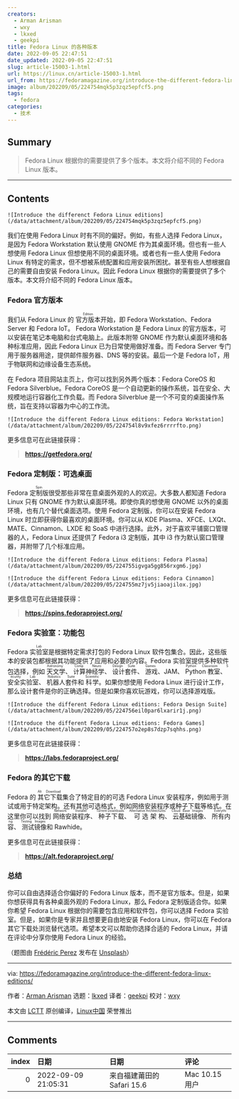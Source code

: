 ```yaml
---
creators:
  - Arman Arisman
  - wxy
  - lkxed
  - geekpi
title: Fedora Linux 的各种版本
date: 2022-09-05 22:47:51
date_updated: 2022-09-05 22:47:51
slug: article-15003-1.html
url: https://linux.cn/article-15003-1.html
url_from: https://fedoramagazine.org/introduce-the-different-fedora-linux-editions/
image: album/202209/05/224754mqk5p3zqz5epfcf5.png
tags:
  - fedora
categories:
  - 技术
---
```


## Summary

> Fedora Linux 根据你的需要提供了多个版本。本文将介绍不同的 Fedora Linux 版本。

***

<!-- more -->

## Contents

`![Introduce the differenct Fedora Linux editions](/data/attachment/album/202209/05/224754mqk5p3zqz5epfcf5.png)`

我们在使用 Fedora Linux 时有不同的偏好。例如，有些人选择 Fedora Linux，是因为 Fedora Workstation 默认使用 GNOME 作为其桌面环境。但也有一些人想使用 Fedora Linux 但想使用不同的桌面环境。或者也有一些人使用 Fedora Linux 有特定的需求，但不想被系统配置和应用安装所困扰。甚至有些人想根据自己的需要自由安装 Fedora Linux。因此 Fedora Linux 根据你的需要提供了多个版本。本文将介绍不同的 Fedora Linux 版本。

### Fedora 官方版本

我们从 Fedora Linux 的 <ruby> 官方版本 <rt>  Edition </rt></ruby> 开始，即 Fedora Workstation、Fedora Server 和 Fedora IoT。 Fedora Workstation 是 Fedora Linux 的官方版本，可以安装在笔记本电脑和台式电脑上。此版本附带 GNOME 作为默认桌面环境和各种标准应用，因此 Fedora Linux 已为日常使用做好准备。而 Fedora Server 专门用于服务器用途，提供邮件服务器、DNS 等的安装。最后一个是 Fedora IoT，用于物联网和边缘设备生态系统。

在 Fedora 项目网站主页上，你可以找到另外两个版本：Fedora CoreOS 和 Fedora Silverblue。Fedora CoreOS 是一个自动更新的操作系统，旨在安全、大规模地运行容器化工作负载。而 Fedora Silverblue 是一个不可变的桌面操作系统，旨在支持以容器为中心的工作流。

`![Introduce the different Fedora Linux editions: Fedora Workstation](/data/attachment/album/202209/05/224754l8v9xfez6rrrrfto.png)`

更多信息可在此链接获得：

> 
> **<https://getfedora.org/>**
> 
> 
> 

### Fedora 定制版：可选桌面

Fedora <ruby> 定制版 <rt>  Spin </rt></ruby> 很受那些非常在意桌面外观的人的欢迎。大多数人都知道 Fedora Linux 只有 GNOME 作为默认桌面环境。即使你真的想使用 GNOME 以外的桌面环境，也有几个替代桌面选项。使用 Fedora 定制版，你可以在安装 Fedora Linux 时立即获得你最喜欢的桌面环境。你可以从 KDE Plasma、XFCE、LXQt、MATE、Cinnamon、LXDE 和 SoaS 中进行选择。此外，对于喜欢平铺窗口管理器的人，Fedora Linux 还提供了 Fedora i3 定制版，其中 i3 作为默认窗口管理器，并附带了几个标准应用。

`![Introduce the different Fedora Linux editions: Fedora Plasma](/data/attachment/album/202209/05/224755igvga5gg856rxgm6.jpg)`

`![Introduce the different Fedora Linux editions: Fedora Cinnamon](/data/attachment/album/202209/05/224755mz7jv5jiaoajilox.jpg)`

更多信息可在此链接获得：

> 
> **<https://spins.fedoraproject.org/>**
> 
> 
> 

### Fedora 实验室：功能包

Fedora <ruby> 实验室 <rt>  Lab </rt></ruby> 是根据特定需求打包的 Fedora Linux 软件包集合。因此，这些版本的安装包都根据其功能提供了应用和必要的内容。Fedora 实验室提供多种软件包选择，例如<ruby> 天文学 <rt>  Astronomy </rt></ruby>、<ruby> 计算神经学 <rt>  Comp Neuro </rt></ruby>、<ruby> 设计套件 <rt>  Design Suite </rt></ruby>、<ruby> 游戏 <rt>  Games </rt></ruby>、JAM、<ruby> Python 教室 <rt>  Python Classroom </rt></ruby>、<ruby> 安全实验室 <rt>  Security Lab </rt></ruby>、<ruby> 机器人套件 <rt>  Robotics Suite </rt></ruby> 和 <ruby> 科学 <rt>  Scientific </rt></ruby>。如果你想使用 Fedora Linux 进行设计工作，那么设计套件是你的正确选择。但是如果你喜欢玩游戏，你可以选择游戏版。

`![Introduce the different Fedora Linux editions: Fedora Design Suite](/data/attachment/album/202209/05/224756eil0par6lxarir1j.png)`

`![Introduce the different Fedora Linux editions: Fedora Games](/data/attachment/album/202209/05/224757o2ep8s7dzp7sqhhs.png)`

更多信息可在此链接获得：

> 
> **<https://labs.fedoraproject.org/>**
> 
> 
> 

### Fedora 的其它下载

Fedora 的<ruby> 其它下载 <rt>  Alt Download </rt></ruby> 集合了特定目的的可选 Fedora Linux 安装程序，例如用于测试或用于特定架构。还有其他可选格式，例如网络安装程序或种子下载等格式。在这里你可以找到<ruby> 网络安装程序 <rt>  Network Installer </rt></ruby>、<ruby> 种子下载 <rt>  Torrent Downloads </rt></ruby>、<ruby> 可选架构 <rt>  Alternative Architectures </rt></ruby>、<ruby> 云基础镜像 <rt>  Cloud Base Images </rt></ruby>、<ruby> 所有内容 <rt>  Everything </rt></ruby>、<ruby> 测试镜像 <rt>  Testing Images </rt></ruby> 和 Rawhide。

更多信息可在此链接获得：

> 
> **<https://alt.fedoraproject.org/>**
> 
> 
> 

### 总结

你可以自由选择适合你偏好的 Fedora Linux 版本，而不是官方版本。但是，如果你想获得具有各种桌面外观的 Fedora Linux，那么 Fedora 定制版适合你。如果你希望 Fedora Linux 根据你的需要包含应用和软件包，你可以选择 Fedora 实验室。但是，如果你是专家并且想要更自由地安装 Fedora Linux，你可以在 Fedora 其它下载处浏览替代选项。希望本文可以帮助你选择合适的 Fedora Linux，并请在评论中分享你使用 Fedora Linux 的经验。

（题图由 [Frédéric Perez](https://unsplash.com/@fredericp?utm_source=unsplash&utm_medium=referral&utm_content=creditCopyText) 发布在 [Unsplash](https://unsplash.com/s/photos/blue-abstract?utm_source=unsplash&utm_medium=referral&utm_content=creditCopyText)）

---

via: <https://fedoramagazine.org/introduce-the-different-fedora-linux-editions/>

作者：[Arman Arisman](https://fedoramagazine.org/author/armanwu/) 选题：[lkxed](https://github.com/lkxed) 译者：[geekpi](https://github.com/geekpi) 校对：[wxy](https://github.com/wxy)

本文由 [LCTT](https://github.com/LCTT/TranslateProject) 原创编译，[Linux中国](https://linux.cn/) 荣誉推出

***

## Comments

|   index | 日期                | 日期                                      | 评论                   |
|--------:|:--------------------|:------------------------------------------|:-----------------------|
|       0 | 2022-09-09 21:05:31 | 来自福建莆田的 Safari 15.6|Mac 10.15 用户 | 水文写的不错，下次别写 |
